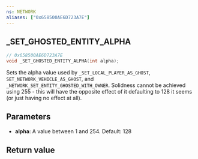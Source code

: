 ```yaml
---
ns: NETWORK
aliases: ["0x658500AE6D723A7E"]
---
```

## _SET_GHOSTED_ENTITY_ALPHA

```c
// 0x658500AE6D723A7E
void _SET_GHOSTED_ENTITY_ALPHA(int alpha);
```

Sets the alpha value used by `_SET_LOCAL_PLAYER_AS_GHOST`, `SET_NETWORK_VEHICLE_AS_GHOST`, and `_NETWORK_SET_ENTITY_GHOSTED_WITH_OWNER`.
Solidness cannot be achieved using 255 - this will have the opposite effect of it defaulting to 128 it seems (or just having no effect at all).

## Parameters
* **alpha**: A value between 1 and 254. Default: 128

## Return value

